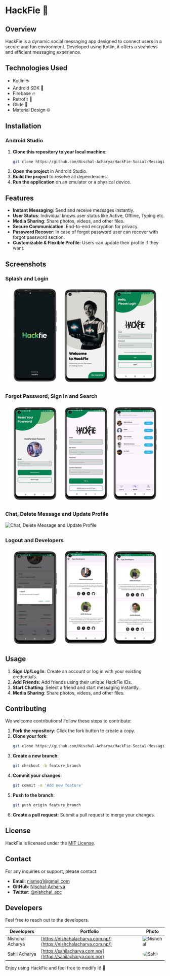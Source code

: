 # HackFie 📱

## Overview
HackFie is a dynamic social messaging app designed to connect users in a secure and fun environment. Developed using Kotlin, it offers a seamless and efficient messaging experience.
 
## Technologies Used
- Kotlin ☕
- Android SDK 📱
- Firebase 🔥
- Retrofit 🚀
- Glide 🎨
- Material Design 🌐

## Installation

### Android Studio
1. **Clone this repository to your local machine**:
    ```sh
    git clone https://github.com/Nischal-Acharya/HackFie-Social-Messaging-App.git
    ```
2. **Open the project** in Android Studio.
3. **Build the project** to resolve all dependencies.
4. **Run the application** on an emulator or a physical device.

## Features
- **Instant Messaging**: Send and receive messages instantly.
- **User Status**: Individual knows user status like Active, Offline, Typing etc.
- **Media Sharing**: Share photos, videos, and other files.
- **Secure Communication**: End-to-end encryption for privacy.
- **Password Recover**: In case of forgot password user can recover with forgot password section.
- **Customizable & Flexible Profile**: Users can update their profile if they want.

## Screenshots

### Splash and Login
![Splash and Login](src_readme_images/Start.png)

##
### Forgot Password, Sign In and Search
![Forgot Password, Sign In and Search](src_readme_images/second.png)

##
### Chat, Delete Message and Update Profile
![Chat, Delete Message and Update Profile](src_readme_images/third.png)

##
### Logout and Developers
![Logout and Developers](src_readme_images/fourth.png)


##
## Usage

1. **Sign Up/Log In**: Create an account or log in with your existing credentials.
2. **Add Friends**: Add friends using their unique HackFie IDs.
3. **Start Chatting**: Select a friend and start messaging instantly.
4. **Media Sharing**: Share photos, videos, and other files.

## Contributing

We welcome contributions! Follow these steps to contribute:

1. **Fork the repository**: Click the fork button to create a copy.
2. **Clone your fork**:
    ```sh
    git clone https://github.com/Nischal-Acharya/HackFie-Social-Messaging-App.git
    ```
3. **Create a new branch**:
    ```sh
    git checkout -b feature_branch
    ```
4. **Commit your changes**:
    ```sh
    git commit -m 'Add new feature'
    ```
5. **Push to the branch**:
    ```sh
    git push origin feature_branch
    ```
6. **Create a pull request**: Submit a pull request to merge your changes.

## License

HackFie is licensed under the [MIT License](LICENSE).

## Contact

For any inquiries or support, please contact:

- **Email**: [nismsg1@gmail.com](mailto:nismsg1@gmail.com)
- **GitHub**: [Nischal-Acharya](https://github.com/https://Nischal-Acharya)
- **Twitter**: [@nishchal_acc](https://twitter.com/nishchal_acc)

## Developers

Feel free to reach out to the developers.

| Developers        | Portfolio                                    | Photo |
| ----------------- | -------------------------------------------- |-------|
| Nishchal Acharya       | [https://nishchalacharya.com.np/](https://nishchalacharya.com.np/)         | <img src="https://nishchalacharya.com.np/img/hero.png" alt="Nishchal" width="100"/> |
| Sahil Acharya       | [https://sahilacharya.com.np/](https://sahilacharya.com.np/)         | <img style="border-radius: 50%;" src="https://sahilacharya.com.np/img/hero.png" alt="Sahil" width="100"/> |

Enjoy using HackFie and feel free to modify it! 🎉
